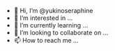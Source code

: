 - 👋 Hi, I’m @yukinoseraphine
- 👀 I’m interested in ...
- 🌱 I’m currently learning ...
- 💞️ I’m looking to collaborate on ...
- 📫 How to reach me ...

<!---
yukinoseraphine/yukinoseraphine is a ✨ special ✨ repository because its `README.md` (this file) appears on your GitHub profile.
You can click the Preview link to take a look at your changes.
--->
